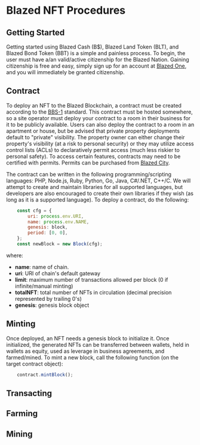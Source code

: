 # Blazed NFT Procedures

## Getting Started
Getting started using Blazed Cash (B$), Blazed Land Token (BLT), and Blazed Bond Token (BBT) is a simple and painless process. To begin, the user must have a/an valid/active citizenship for the Blazed Nation. Gaining citizenship is free and easy, simply sign up for an account at [Blazed One](https://blz.one/), and you will immediately be granted citizenship.

## Contract
To deploy an NFT to the Blazed Blockchain, a contract must be created according to the [BBS-1](https://github.com/blazed-labs/blazed-labs/blob/main/standards/BBS-1.md) standard. This contract must be hosted somewhere, so a site operator must deploy your contract to a room in their business for it to be publicly available. Users can also deploy the contract to a room in an apartment or house, but be advised that private property deployments default to "private" visibility. The property owner can either change their property's visibility (at a risk to personal security) or they may utilize access control lists (ACLs) to declaratively permit access (much less riskier to personal safety). To access certain features, contracts may need to be certified with permits. Permits can be purchased from [Blazed City](https://blazed.city/).

The contract can be written in the following programming/scripting languages: PHP, Node.js, Ruby, Python, Go, Java, C#/.NET, C++/C. We will attempt to create and maintain libraries for all supported languages, but developers are also encouraged to create their own libraries if they wish (as long as it is a supported language). To deploy a contract, do the following:

```js
    const cfg = {
        uri: process.env.URI,
        name: process.env.NAME,
        genesis: block,
        period: [0, 0],
    };
    const newBlock = new Block(cfg);
```
where:
* **name**: name of chain.
* **uri**: URI of chain's default gateway
* **limit**: maximum number of transactions allowed per block (0 if infinite/manual minting)
* **totalNFT**: total number of NFTs in circulation (decimal precision represented by trailing 0's)
* **genesis**: genesis block object

## Minting
Once deployed, an NFT needs a genesis block to initialize it. Once initialized, the generated NFTs can be transferred between wallets, held in wallets as equity, used as leverage in business agreements, and farmed/mined. To mint a new block, call the following function (on the target contract object):

```js
    contract.mintBlock();
```

## Transacting

## Farming

## Mining

## 